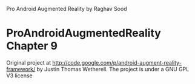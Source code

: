 Pro Android Augmented Reality by Raghav Sood 

ProAndroidAugmentedReality Chapter 9
====================================

Original project at http://code.google.com/p/android-augment-reality-framework/ by Justin Thomas Wetherell. The project is under a GNU GPL V3 license